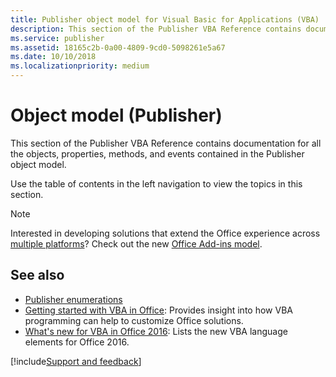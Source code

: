 ```yaml
---
title: Publisher object model for Visual Basic for Applications (VBA)
description: This section of the Publisher VBA Reference contains documentation for all the objects, properties, methods, and events contained in the Publisher object model.
ms.service: publisher
ms.assetid: 18165c2b-0a00-4809-9cd0-5098261e5a67
ms.date: 10/10/2018
ms.localizationpriority: medium
---
```



# Object model (Publisher) 

This section of the Publisher VBA Reference contains documentation for all the objects, properties, methods, and events contained in the Publisher object model.

Use the table of contents in the left navigation to view the topics in this section.

> [!NOTE] 
> Interested in developing solutions that extend the Office experience across [multiple platforms](/office/dev/add-ins/overview/office-add-in-availability)? Check out the new [Office Add-ins model](/office/dev/add-ins/overview/office-add-ins).

## See also

- [Publisher enumerations](../../../api/publisher(enumerations).md)
- [Getting started with VBA in Office](../../../Library-Reference/Concepts/getting-started-with-vba-in-office.md): Provides insight into how VBA programming can help to customize Office solutions.
- [What's new for VBA in Office 2016](../../../Library-Reference/Concepts/what-s-new-for-vba-in-office-2016.md): Lists the new VBA language elements for Office 2016.

[!include[Support and feedback](~/includes/feedback-boilerplate.md)]